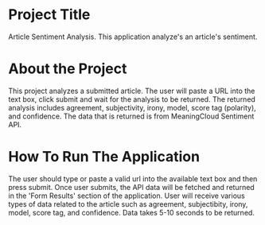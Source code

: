 # Project Title

Article Sentiment Analysis. This application analyze's an article's sentiment.

# About the Project

This project analyzes a submitted article. The user will paste a URL into the text box, click submit and wait for the analysis to be returned. The returned analysis includes agreement, subjectivity, irony, model, score tag (polarity), and confidence. The data that is returned is from MeaningCloud Sentiment API.

# How To Run The Application

The user should type or paste a valid url into the available text box and then press submit. Once user submits, the API data will be fetched and returned in the 'Form Results' section of the application. User will receive various types of data related to the article such as agreement, subjectibity, irony, model, score tag, and confidence. Data takes 5-10 seconds to be returned.
